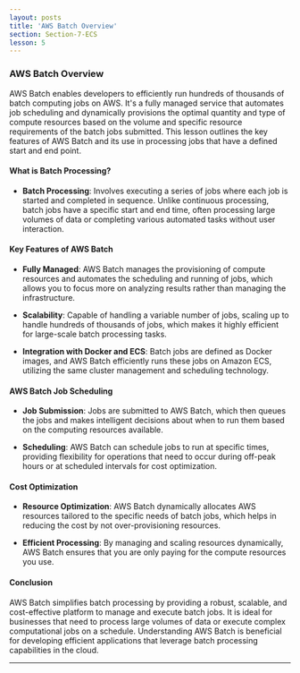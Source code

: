 ```yaml
---
layout: posts
title: 'AWS Batch Overview'
section: Section-7-ECS
lesson: 5
---
```


### AWS Batch Overview

AWS Batch enables developers to efficiently run hundreds of thousands of batch computing jobs on AWS. It's a fully managed service that automates job scheduling and dynamically provisions the optimal quantity and type of compute resources based on the volume and specific resource requirements of the batch jobs submitted. This lesson outlines the key features of AWS Batch and its use in processing jobs that have a defined start and end point.

<!-- pagebreak -->

#### What is Batch Processing?

- **Batch Processing**: Involves executing a series of jobs where each job is started and completed in sequence. Unlike continuous processing, batch jobs have a specific start and end time, often processing large volumes of data or completing various automated tasks without user interaction.

<!-- pagebreak -->

#### Key Features of AWS Batch

- **Fully Managed**: AWS Batch manages the provisioning of compute resources and automates the scheduling and running of jobs, which allows you to focus more on analyzing results rather than managing the infrastructure.

- **Scalability**: Capable of handling a variable number of jobs, scaling up to handle hundreds of thousands of jobs, which makes it highly efficient for large-scale batch processing tasks.

- **Integration with Docker and ECS**: Batch jobs are defined as Docker images, and AWS Batch efficiently runs these jobs on Amazon ECS, utilizing the same cluster management and scheduling technology.

<!-- pagebreak -->

#### AWS Batch Job Scheduling

- **Job Submission**: Jobs are submitted to AWS Batch, which then queues the jobs and makes intelligent decisions about when to run them based on the computing resources available.

- **Scheduling**: AWS Batch can schedule jobs to run at specific times, providing flexibility for operations that need to occur during off-peak hours or at scheduled intervals for cost optimization.

<!-- pagebreak -->

#### Cost Optimization

- **Resource Optimization**: AWS Batch dynamically allocates AWS resources tailored to the specific needs of batch jobs, which helps in reducing the cost by not over-provisioning resources.

- **Efficient Processing**: By managing and scaling resources dynamically, AWS Batch ensures that you are only paying for the compute resources you use.

<!-- pagebreak -->

#### Conclusion

AWS Batch simplifies batch processing by providing a robust, scalable, and cost-effective platform to manage and execute batch jobs. It is ideal for businesses that need to process large volumes of data or execute complex computational jobs on a schedule. Understanding AWS Batch is beneficial for developing efficient applications that leverage batch processing capabilities in the cloud.

---
